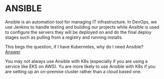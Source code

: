 ANSIBLE
========
Ansible is an automation tool for managing IT infrastructure. In DevOps, we use Jenkins to handle testing and building our projects while Ansible is used to configure the servers they will be deployed on and do the final deploy stages such as pulling from a registry and running installs.

This begs the question, if I have Kubernetes, why do I need Ansible? [Answer](https://www.ansible.com/blog/how-useful-is-ansible-in-a-cloud-native-kubernetes-environment)

You may not always use Ansible with K8s (especially if you are using a service like EKS on AWS). Yu are more likely to use Ansible with K8s if you are setting up an on-premise cluster rather than a cloud based one.